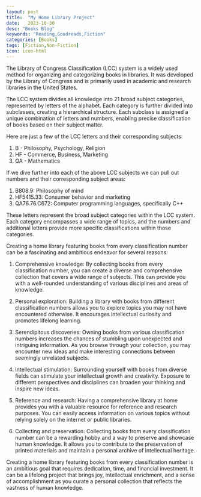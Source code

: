 ```yaml
---
layout: post
title:  "My Home Library Project"
date:   2023-10-30
desc: "Books Blog"
keywords: "Reading,Goodreads,Fiction"
categories: [Books]
tags: [Fiction,Non-Fiction]
icon: icon-html
---
```


The Library of Congress Classification (LCC) system is a widely used method for organizing and categorizing books in libraries. It was developed by the Library of Congress and is primarily used in academic and research libraries in the United States.

The LCC system divides all knowledge into 21 broad subject categories, represented by letters of the alphabet. Each category is further divided into subclasses, creating a hierarchical structure. Each subclass is assigned a unique combination of letters and numbers, enabling precise classification of books based on their subject matter.

Here are just a few of the LCC letters and their corresponding subjects:

1. B - Philosophy, Psychology, Religion
2. HF - Commerce, Business, Marketing
3. QA - Mathematics

If we dive further into each of the above LCC subjects we can pull out numbers and their corresponding subject areas:

1. B808.9: Philosophy of mind
2. HF5415.33: Consumer behavior and marketing
3. QA76.76.C672: Computer programming languages, specifically C++

These letters represent the broad subject categories within the LCC system. Each category encompasses a wide range of topics, and the numbers and additional letters provide more specific classifications within those categories.

Creating a home library featuring books from every classification number can be a fascinating and ambitious endeavor for several reasons:

1. Comprehensive knowledge: By collecting books from every classification number, you can create a diverse and comprehensive collection that covers a wide range of subjects. This can provide you with a well-rounded understanding of various disciplines and areas of knowledge.

2. Personal exploration: Building a library with books from different classification numbers allows you to explore topics you may not have encountered otherwise. It encourages intellectual curiosity and promotes lifelong learning.

3. Serendipitous discoveries: Owning books from various classification numbers increases the chances of stumbling upon unexpected and intriguing information. As you browse through your collection, you may encounter new ideas and make interesting connections between seemingly unrelated subjects.

4. Intellectual stimulation: Surrounding yourself with books from diverse fields can stimulate your intellectual growth and creativity. Exposure to different perspectives and disciplines can broaden your thinking and inspire new ideas.

5. Reference and research: Having a comprehensive library at home provides you with a valuable resource for reference and research purposes. You can easily access information on various topics without relying solely on the internet or public libraries.

6. Collecting and preservation: Collecting books from every classification number can be a rewarding hobby and a way to preserve and showcase human knowledge. It allows you to contribute to the preservation of printed materials and maintain a personal archive of intellectual heritage.

Creating a home library featuring books from every classification number is an ambitious goal that requires dedication, time, and financial investment. It can be a lifelong project that brings joy, intellectual enrichment, and a sense of accomplishment as you curate a personal collection that reflects the vastness of human knowledge.

